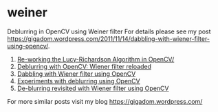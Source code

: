 # weiner
Deblurring in OpenCV using Weiner filter
For details please see my post https://gigadom.wordpress.com/2011/11/14/dabbling-with-wiener-filter-using-opencv/. 

1. [Re-working the Lucy-Richardson Algorithm in OpenCV/](https://gigadom.wordpress.com/2012/05/14/re-working-the-lucy-richardson-algorithm-in-opencv/)
2. [Deblurring with OpenCV: Wiener filter reloaded](https://gigadom.wordpress.com/2012/05/11/deblurring-with-opencv-weiner-filter-reloaded/)
3. [Dabbling with Wiener filter using OpenCV](https://gigadom.wordpress.com/2011/11/14/dabbling-with-wiener-filter-using-opencv/)
4. [Experiments with deblurring using OpenCV](https://gigadom.wordpress.com/2011/11/09/experiments-with-deblurring-using-opencv/)
5. [De-blurring revisited with Wiener filter using OpenCV](https://gigadom.wordpress.com/2011/11/22/de-blurring-revisited-with-wiener-filter-using-opencv/)


For more similar posts visit my blog https://gigadom.wordpress.com/
